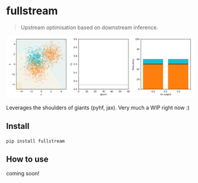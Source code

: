 # fullstream
> Upstream optimisation based on downstream inference.


![](training.gif)

Leverages the shoulders of giants (pyhf, jax). Very much a WIP right now :)

## Install

`pip install fullstream`

## How to use

coming soon!
